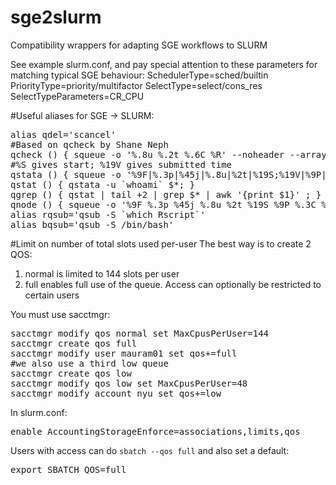 # sge2slurm
Compatibility wrappers for adapting SGE workflows to SLURM

See example slurm.conf, and pay special attention to these parameters for matching typical SGE behaviour:
SchedulerType=sched/builtin
PriorityType=priority/multifactor
SelectType=select/cons_res
SelectTypeParameters=CR_CPU


#Useful aliases for SGE -> SLURM:
<pre>
alias qdel='scancel'
#Based on qcheck by Shane Neph
qcheck () { squeue -o '%.8u %.2t %.6C %R' --noheader --array $* | awk -v me=`whoami` 'BEGIN {mecntr=0;waitcntr=0;allwaitcntr=0;smartcntr=0;neversatisfiedcntr=0;allsmartcntr=0;allneversatisfiedcntr=0;allnum=0} {num=$3; allnum+=num; if ($2~/R/) {  } if ($2 ~/PD/) {allwaitcntr+=num; if ($4~/Dependency/ || $4~/JobHeld/) allsmartcntr+=num; if ($4~/DependencyNeverSatisfied/) allneversatisfiedcntr+=num; } if ($1 == me) { mecntr+=num; if ($2~/PD/) {waitcntr+=num; if ($4~/Dependency/ || $4~/JobHeldUser/) smartcntr+=num; if ($4~/DependencyNeverSatisfied/) neversatisfiedcntr+=num; } } } END { print " All Jobs: " allnum; print "   Running: " allnum-allwaitcntr; print "   Waiting: " allwaitcntr; print "      Resource: " allwaitcntr-allsmartcntr; print "      Designed: " allsmartcntr; print "      Orphaned: " allneversatisfiedcntr; print " My Jobs: " mecntr; print "   Running: " mecntr-waitcntr; print "   Waiting: " waitcntr; print "      Resource: " waitcntr-smartcntr; print "      Designed: " smartcntr; print "      Orphaned: " neversatisfiedcntr; }' &&  date; }
#%S gives start; %19V gives submitted time
qstata () { squeue -o '%9F|%.3p|%45j|%.8u|%2t|%19S;%19V|%9P|%.3C|%.5K|%R' -S 'P,-t,B,-p' $* | awk -F "|" 'BEGIN {OFS=" "} {if(NR==1) {$6="SUBMIT/START       "} else {split($6, times, ";"); if($5!="PD") {$6=times[1]} else {$6=times[2]}} print}'; }
qstat () { qstata -u `whoami` $*; }
qgrep () { qstat | tail +2 | grep $* | awk '{print $1}' ; }
qnode () { squeue -o '%9F %.3p %45j %.8u %2t %19S %9P %.3C %.5K %R' -S 'P,-t,B,-p' | awk 'NR>1 && $5=="R"' | sort -k10,10 | awk '{for(i=1; i<=$8; i++) {print $10}}' | hist | sort -k2,2 -; }
alias rqsub='qsub -S `which Rscript`'
alias bqsub='qsub -S /bin/bash'
</pre>

#Limit on number of total slots used per-user
The best way is to create 2 QOS:
<ol>
<li> normal is limited to 144 slots per user
<li> full enables full use of the queue. Access can optionally be restricted to certain users
</ol>

You must use sacctmgr:
<pre>
sacctmgr modify qos normal set MaxCpusPerUser=144
sacctmgr create qos full 
sacctmgr modify user mauram01 set qos+=full
#we also use a third low queue
sacctmgr create qos low
sacctmgr modify qos low set MaxCpusPerUser=48
sacctmgr modify account nyu set qos+=low
</pre>

In slurm.conf:
<pre>
enable AccountingStorageEnforce=associations,limits,qos
</pre>

Users with access can do `sbatch --qos full` and also set a default:
<pre>
export SBATCH_QOS=full
</pre>
